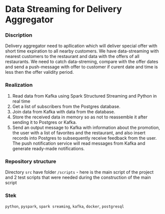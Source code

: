 # Data Streaming for Delivery Aggregator

### Discription

Delivery aggregator need to apllication which will deliver special offer with short time expiration to all nearby customers. 
We have data-streaming with nearest customers to the restaurant and data with the offers of all restaurants. 
We need to catch data-streming, compare with the offer dates and send a push-message with offer to customer if curent date and time is less then the offer validity period.

### Realization

1. Read data from Kafka using Spark Structured Streaming and Python in real time
2. Get a list of subscribers from the Postgres database.
3. Join data from Kafka with data from the database.
4. Store the received data in memory so as not to reassemble it after sending it to Postgres or Kafka.
5. Send an output message to Kafka with information about the promotion, the user with a list of favorites and the restaurant, and also insert records into Postgres to subsequently receive feedback from the user. The push notification service will read messages from Kafka and generate ready-made notifications.

### Repository structure

Directory `src` have folder `/scripts` - here is the main script of the project and 2 test scripts that were needed during the construction of the main script

### Stek

`python`, `pyspark`, `spark sreaming`, `kafka`, `docker`, `postgresql`
